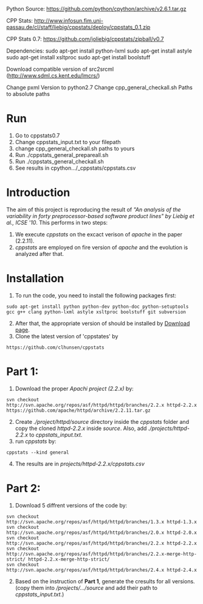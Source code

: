 Python Source: https://github.com/python/cpython/archive/v2.6.1.tar.gz

CPP Stats: http://www.infosun.fim.uni-passau.de/cl/staff/liebig/cppstats/deploy/cppstats_0.1.zip

CPP Stats 0.7: https://github.com/joliebig/cppstats/zipball/v0.7

Dependencies:
sudo apt-get install python-lxml
sudo apt-get install astyle
sudo apt-get install xsltproc
sudo apt-get install boolstuff


Download compatible version of src2srcml (http://www.sdml.cs.kent.edu/lmcrs/)

Change pxml Version to python2.7
Change cpp_general_checkall.sh Paths to absolute paths

# Run #

1. Go to cppstats0.7
2. Change cppstats_input.txt to your filepath
3. change cpp_general_checkall.sh paths to yours
4. Run ./cppstats_general_prepareall.sh
5. Run ./cppstats_general_checkall.sh
6. See results in cpython.../_cppstats/cppstats.csv


# Introduction
The aim of this project is reproducing the result of *"An analysis of the variability in forty preprocessor-based software product lines" by Liebig et al., ICSE '10*. This performs in two steps:
1. We execute *cppstats* on the excact verison of *apache* in the paper (2.2.11).
2. *cppstats* are employed on fire version of *apache* and the evolution is analyzed after that.

# Installation
1. To run the code, you need to install the following packages first:
```
sudo apt-get install python python-dev python-doc python-setuptools gcc g++ clang python-lxml astyle xsltproc boolstuff git subversion
```
2. After that, the appropriate version of *<srcML>* should be installed by [Download page](http://www.srcml.org/#download).
3. Clone the latest version of 'cppstates' by 
```
https://github.com/clhunsen/cppstats
```

# Part 1:
1. Download the proper *Apachi project (2.2.x)* by:
```
svn checkout http://svn.apache.org/repos/asf/httpd/httpd/branches/2.2.x httpd-2.2.x
https://github.com/apache/httpd/archive/2.2.11.tar.gz
```
2. Create *./project/httpd/source* directory inside the *cppstats* folder and copy the cloned *httpd-2.2.x* inside *source*. Also, add *./projects/httpd-2.2.x* to *cppstats_input.txt*.
3. run *cppstats* by:
```
cppstats --kind general
```
4. The results are in *projects/httpd-2.2.x/cppstats.csv*

# Part 2:
1. Download 5 diffrent versions of the code by: 
```
svn checkout http://svn.apache.org/repos/asf/httpd/httpd/branches/1.3.x httpd-1.3.x
svn checkout http://svn.apache.org/repos/asf/httpd/httpd/branches/2.0.x httpd-2.0.x
svn checkout http://svn.apache.org/repos/asf/httpd/httpd/branches/2.2.x httpd-2.2.x
svn checkout http://svn.apache.org/repos/asf/httpd/httpd/branches/2.2.x-merge-http-strict/ httpd-2.2.x-merge-http-strict/
svn checkout http://svn.apache.org/repos/asf/httpd/httpd/branches/2.4.x httpd-2.4.x
```
2. Based on the instruction of **Part 1**, generate the cresults for all versions. (copy them into */projects/.../source* and add their path to *cppstats_input.txt*.)
